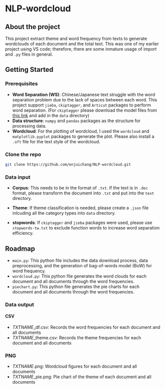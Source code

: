 # NLP-wordcloud

## About the project
This project extract theme and word frequency from texts to generate wordclouds of each document and the total text. This was one of my earlier project using VS code; therefore, there are some inmature usage of import and `.py` files in general.


## Getting Started
### Prerequisites
- **Word Separation (WS)**: Chinese/Japanese text struggle with the word separation problem due to the lack of spaces between each word. This project support `jieba`, `ckiptagger`, and `Articut` packages to perform word separation. (For `ckiptagger` please download the model files from [this link](https://github.com/ckiplab/ckiptagger) and add in the `data` directory)
- **Data structure**: `numpy` and `pandas` packages as the structure for processing data.
- **Wordcloud**: For the plotting of wordcloud, I used the `wordcloud` and `matplotlib.pyplot` packages to generate the plot. Please also install a `.oft` file for the text style of the wordcloud.


### Clone the repo
```sh
git clone https://github.com/enjuichang/NLP-wordcloud.git
```

### Data input

- **Corpus**: This needs to be in the format of `.txt`. If the text is in `.doc` format, please transform the document into `.txt` and put into the `text` directory.

- **Theme**: If theme classification is needed, please create a `.json` file inlcuding all the category types into `data` directory.

- **stopwords**: If `ckiptagger` and `jieba` packages were used, please use `stopwords-tw.txt` to exclude function words to increase word separation efficiency.

## Roadmap
- `main.py`: This python file includes the data download process, data preprocessing, and the generation of bag-of-words model (BoW) for word frequency. 
- `wordcloud.py`: This python file generates the word clouds for each document and all documents through the word frequencies.
- `piechart.py`: This python file generates the pie charts for each document and all documents through the word frequencies.

### Data output
#### CSV
- *TXTNAME*_df.csv: Records the word frequencies for each document and all documents
- *TXTNAME*_theme.csv: Records the theme frequencies for each document and all documents
### PNG
- *TXTNAME*.png: Wordcloud figures for each document and all documents
- *TXTNAME*_pie.png: Pie chart of the theme of each document and all documents
 
